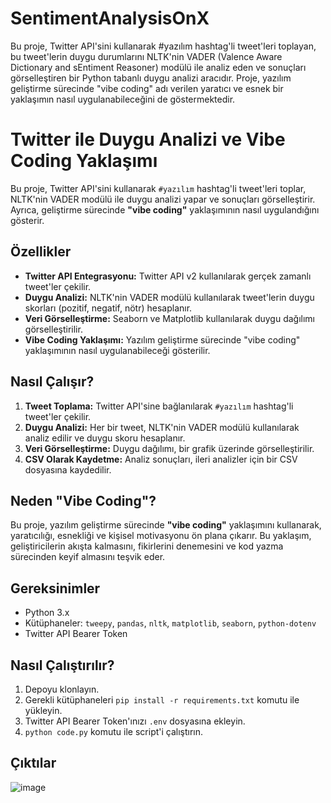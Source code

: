 # SentimentAnalysisOnX
 Bu proje, Twitter API'sini kullanarak #yazılım hashtag'li tweet'leri toplayan, bu tweet'lerin duygu durumlarını NLTK'nin VADER (Valence Aware Dictionary and sEntiment Reasoner) modülü ile analiz eden ve sonuçları görselleştiren bir Python tabanlı duygu analizi aracıdır. Proje, yazılım geliştirme sürecinde "vibe coding" adı verilen yaratıcı ve esnek bir yaklaşımın nasıl uygulanabileceğini de göstermektedir.
 
# Twitter ile Duygu Analizi ve Vibe Coding Yaklaşımı

Bu proje, Twitter API'sini kullanarak `#yazılım` hashtag'li tweet'leri toplar, NLTK'nin VADER modülü ile duygu analizi yapar ve sonuçları görselleştirir. Ayrıca, geliştirme sürecinde **"vibe coding"** yaklaşımının nasıl uygulandığını gösterir.

## Özellikler
- **Twitter API Entegrasyonu:** Twitter API v2 kullanılarak gerçek zamanlı tweet'ler çekilir.
- **Duygu Analizi:** NLTK'nin VADER modülü kullanılarak tweet'lerin duygu skorları (pozitif, negatif, nötr) hesaplanır.
- **Veri Görselleştirme:** Seaborn ve Matplotlib kullanılarak duygu dağılımı görselleştirilir.
- **Vibe Coding Yaklaşımı:** Yazılım geliştirme sürecinde "vibe coding" yaklaşımının nasıl uygulanabileceği gösterilir.

## Nasıl Çalışır?
1. **Tweet Toplama:** Twitter API'sine bağlanılarak `#yazılım` hashtag'li tweet'ler çekilir.
2. **Duygu Analizi:** Her bir tweet, NLTK'nin VADER modülü kullanılarak analiz edilir ve duygu skoru hesaplanır.
3. **Veri Görselleştirme:** Duygu dağılımı, bir grafik üzerinde görselleştirilir.
4. **CSV Olarak Kaydetme:** Analiz sonuçları, ileri analizler için bir CSV dosyasına kaydedilir.

## Neden "Vibe Coding"?
Bu proje, yazılım geliştirme sürecinde **"vibe coding"** yaklaşımını kullanarak, yaratıcılığı, esnekliği ve kişisel motivasyonu ön plana çıkarır. Bu yaklaşım, geliştiricilerin akışta kalmasını, fikirlerini denemesini ve kod yazma sürecinden keyif almasını teşvik eder.

## Gereksinimler
- Python 3.x
- Kütüphaneler: `tweepy`, `pandas`, `nltk`, `matplotlib`, `seaborn`, `python-dotenv`
- Twitter API Bearer Token

## Nasıl Çalıştırılır?
1. Depoyu klonlayın.
2. Gerekli kütüphaneleri `pip install -r requirements.txt` komutu ile yükleyin.
3. Twitter API Bearer Token'ınızı `.env` dosyasına ekleyin.
4. `python code.py` komutu ile script'i çalıştırın.

## Çıktılar
![image](https://github.com/user-attachments/assets/f0789219-fd77-4496-a977-9ad39a49940c)
